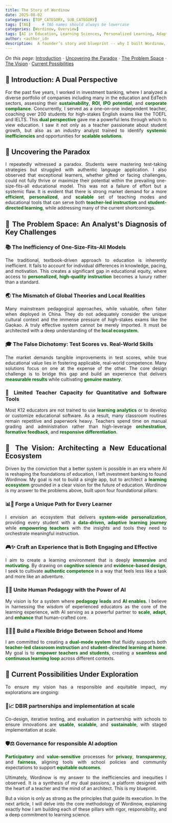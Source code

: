 ```yaml
---
title: The Story of Wordinow
date: 2025-08-02
categories: [TOP_CATEGORY, SUB_CATEGORY]
tags: [TAG]     # TAG names should always be lowercase
categories: [Wordinow, Overview]
tags: [AI in Education, Learning Sciences, Personalized Learning, Adaptive Learning, Educational Equity, Teacher-Facing Analytics, Data-Driven Systems, Cognitive Science, Evidence-Based Design, Learning Analytics, HCI in Education, Gamification, Cross-Context Learning, Responsible AI, DBIR Partnerships, Founder Story]
author: <author_id>        
description:  A founder’s story and blueprint -- why I built Wordinow, the systemic problems I aim to solve, and the four pillars guiding a responsible, scalable learning ecosystem.
---
```


<div style="text-align: justify;">


<p><em>On this page:</em>
<a href="#introduction">Introduction</a> ·
<a href="#paradox">Uncovering the Paradox</a> ·
<a href="#problem-space">The Problem Space</a> ·
<a href="#vision">The Vision</a> ·
<a href="#exploration">Current Possibilities</a>
</p>

<h2 id="introduction">🌱 Introduction: A Dual Perspective</h2>
<p>For the past five years, I worked in investment banking, where I analyzed a diverse portfolio of companies including many in the education and EdTech sectors, assessing their <strong style="color:#006400;">sustainability</strong>, <strong style="color:#006400;">ROI</strong>, <strong style="color:#006400;">IPO potential</strong>, and <strong style="color:#006400;">corporate compliance</strong>. Concurrently, I served as a one-on-one independent teacher, coaching over 200 students for high-stakes English exams like the TOEFL and IELTS. This <strong style="color:#006400;">dual perspective</strong> gave me a powerful lens through which to view education. I saw it not only as a teacher passionate about student growth, but also as an industry analyst trained to identify <strong style="color:#006400;">systemic inefficiencies</strong> and opportunities for <strong style="color:#006400;">scalable solutions</strong>.</p>

<h2 id="paradox">🧩 Uncovering the Paradox</h2>
<p>I repeatedly witnessed a paradox. Students were mastering test-taking strategies but struggled with authentic language application. I also observed that exceptional learners, whether gifted or facing challenges, could not fully thrive or maximize their potential within the prevailing one-size-fits-all educational model. This was not a failure of effort but a systemic flaw. It is evident that there is strong market demand for a more <strong style="color:#006400;">efficient</strong>, <strong style="color:#006400;">personalized</strong>, and <strong style="color:#006400;">scalable</strong> set of teaching modes and educational tools that can serve both <strong style="color:#006400;">teacher-led instruction</strong> and <strong style="color:#006400;">student-directed learning</strong>, while addressing many of the current shortcomings.</p>

<h2 id="problem-space">🧭 The Problem Space: An Analyst's Diagnosis of Key Challenges</h2>

<h3 id="problem-inefficiency">📚 The Inefficiency of One-Size-Fits-All Models</h3>
<p>The traditional, textbook-driven approach to education is inherently inefficient. It fails to account for individual differences in knowledge, pacing, and motivation. This creates a significant gap in educational equity, where access to <strong style="color:#006400;">personalized, high-quality instruction</strong> becomes a luxury rather than a standard.</p>

<h3 id="problem-mismatch">🌏 The Mismatch of Global Theories and Local Realities</h3>
<p>Many mainstream pedagogical approaches, while valuable, often falter when deployed in China. They do not adequately consider the unique cultural context and the immense pressure of high-stakes exams like the Gaokao. A truly effective system cannot be merely imported. It must be architected with a deep understanding of the <strong style="color:#006400;">local ecosystem</strong>.</p>

<h3 id="problem-dichotomy">🎓 The False Dichotomy: Test Scores vs. Real-World Skills</h3>
<p>The market demands tangible improvements in test scores, while true educational value lies in fostering applicable, real-world competence. Many solutions focus on one at the expense of the other. The core design challenge is to bridge this gap and build an experience that delivers <strong style="color:#006400;">measurable results</strong> while cultivating <strong style="color:#006400;">genuine mastery</strong>.</p>

<h3 id="problem-teacher-capacity">🧮 Limited Teacher Capacity for Quantitative and Software Tools</h3>
<p>Most K12 educators are not trained to use <strong style="color:#006400;">learning analytics</strong> or to develop or customize educational software. As a result, many classroom routines remain repetitive and paperwork heavy. Teachers spend time on manual grading and administration rather than high-leverage <strong style="color:#006400;">orchestration</strong>, <strong style="color:#006400;">formative feedback</strong>, and <strong style="color:#006400;">responsive differentiation</strong>.</p>

<h2 id="vision">🚀 The Vision: Architecting a New Educational Ecosystem</h2>
<p>Driven by the conviction that a better system is possible in an era where AI is reshaping the foundations of education, I left investment banking to found Wordinow. My goal is not to build a single app, but to architect a <strong style="color:#006400;">learning ecosystem</strong> grounded in a clear vision for the future of education. Wordinow is my answer to the problems above, built upon four foundational pillars:</p>

<h3 id="vision-path">📊🧭 Forge a Unique Path for Every Learner</h3>
<p>I envision an ecosystem that delivers <strong style="color:#006400;">system-wide personalization</strong>, providing every student with a <strong style="color:#006400;">data-driven, adaptive learning journey</strong> while <strong style="color:#006400;">empowering teachers</strong> with the insights and tools they need to orchestrate meaningful instruction.</p>

<h3 id="vision-engagement">🎮✨ Craft an Experience that is Both Engaging and Effective</h3>
<p>I aim to create a learning environment that is deeply <strong style="color:#006400;">immersive</strong> and <strong style="color:#006400;">motivating</strong>. By drawing on <strong style="color:#006400;">cognitive science</strong> and <strong style="color:#006400;">evidence-based design</strong>, I seek to cultivate <strong style="color:#006400;">authentic competence</strong> in a way that feels less like a task and more like an adventure.</p>

<h3 id="vision-pedagogy-ai">🧠🤖 Unite Human Pedagogy with the Power of AI</h3>
<p>My vision is for a system where <strong style="color:#006400;">pedagogy leads</strong> and <strong style="color:#006400;">AI enables</strong>. I believe in harnessing the wisdom of experienced educators as the core of the learning experience, with AI serving as a powerful partner to <strong style="color:#006400;">scale</strong>, <strong style="color:#006400;">adapt</strong>, and <strong style="color:#006400;">enhance</strong> that human-crafted core.</p>

<h3 id="vision-cross-context">🔁👩‍🏫 Build a Flexible Bridge Between School and Home</h3>
<p>I am committed to creating a <strong style="color:#006400;">dual-mode system</strong> that fluidly supports both <strong style="color:#006400;">teacher-led classroom instruction</strong> and <strong style="color:#006400;">student-directed learning at home</strong>. My goal is to <strong style="color:#006400;">empower teachers and students</strong>, creating a <strong style="color:#006400;">seamless and continuous learning loop</strong> across different contexts.</p>

<h2 id="exploration">🔭 Current Possibilities Under Exploration</h2>
<p>To ensure my vision has a responsible and equitable impact, my explorations are ongoing:</p>

<h3 id="explore-dbir">🤝📈 DBIR partnerships and implementation at scale</h3>
<p>Co-design, iterative testing, and evaluation in partnership with schools to ensure innovations are <strong style="color:#006400;">usable</strong>, <strong style="color:#006400;">scalable</strong>, and <strong style="color:#006400;">sustainable</strong>, with staged implementation at scale.</p>

<h3 id="explore-governance">🛡️⚖️ Governance for responsible AI adoption</h3>
<p><strong style="color:#006400;">Participatory</strong> and <strong style="color:#006400;">value-sensitive</strong> processes for <strong style="color:#006400;">privacy</strong>, <strong style="color:#006400;">transparency</strong>, and <strong style="color:#006400;">fairness</strong>, aligning tools with school policies and community expectations to support <strong style="color:#006400;">equitable outcomes</strong>.</p>

<p>Ultimately, Wordinow is my answer to the inefficiencies and inequities I observed. It is a synthesis of my dual passions, a platform designed with the heart of a teacher and the mind of an architect. This is my blueprint.</p>

<p>But a vision is only as strong as the principles that guide its execution. In the next article, I will delve into the core methodology of Wordinow, explaining exactly how I am building each of these pillars with rigor, responsibility, and a deep commitment to learning science.</p>



</div>

